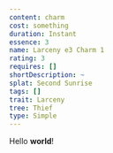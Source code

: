 ```yaml
---
content: charm
cost: something
duration: Instant
essence: 3
name: Larceny e3 Charm 1
rating: 3
requires: []
shortDescription: ~
splat: Second Sunrise
tags: []
trait: Larceny
tree: Thief
type: Simple
---
```


Hello **world**!
